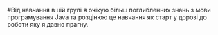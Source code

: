 #Від навчання в цій групі я очікую більш поглибленних знань з мови програмування Java та розцінюю це навчання як старт у дорозі до роботи яку я давно прагну.
